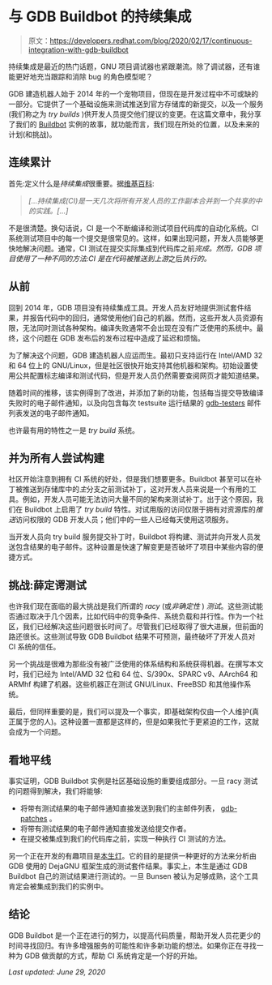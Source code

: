 # 与 GDB Buildbot 的持续集成

> 原文：<https://developers.redhat.com/blog/2020/02/17/continuous-integration-with-gdb-buildbot>

持续集成是最近的热门话题，GNU 项目调试器也紧跟潮流。除了调试器，还有谁能更好地充当跟踪和消除 bug 的角色模型呢？

GDB 建造机器人始于 2014 年的一个宠物项目，但现在是开发过程中不可或缺的一部分。它提供了一个基础设施来测试推送到官方存储库的新提交，以及一个服务(我们称之为 *try builds* )供开发人员提交他们提议的变更。在这篇文章中，我分享了我们的 [Buildbot](https://buildbot.net/) 实例的故事，就功能而言，我们现在所处的位置，以及未来的计划(和挑战)。

## 连续累计

首先:定义什么是*持续集成*很重要。据[维基百科](https://en.wikipedia.org/wiki/Continuous_integration):

> *[...持续集成(CI)是一天几次将所有开发人员的工作副本合并到一个共享的中的实践。[...]*

不是很清楚。换句话说，CI 是一个不断编译和测试项目代码库的自动化系统。CI 系统测试项目中的每一个提交是很常见的。这样，如果出现问题，开发人员能够更快地解决问题。通常，CI 测试在提交实际集成到代码库之前*完成。然而，GDB 项目使用了一种不同的方法:CI 是在代码被推送到上游*之后*执行的。*

## 从前

回到 2014 年，GDB 项目没有持续集成工具。开发人员友好地提供测试套件结果，并报告代码中的回归，通常使用他们自己的机器。然而，这些开发人员资源有限，无法同时测试各种架构。编译失败通常不会出现在没有广泛使用的系统中。最终，这个问题在 GDB 发布后的发布过程中造成了延迟和烦恼。

为了解决这个问题，GDB 建造机器人应运而生。最初只支持运行在 Intel/AMD 32 和 64 位上的 GNU/Linux，但是社区很快开始支持其他机器和架构。初始设置使用公共配置标志编译和测试代码，但是开发人员仍然需要查阅网页才能知道结果。

随着时间的推移，该实例得到了改进，并添加了新的功能，包括每当提交导致编译失败时的电子邮件通知，以及向包含每次 testsuite 运行结果的 [gdb-testers](https://sourceware.org/ml/gdb-testers/) 邮件列表发送的电子邮件通知。

也许最有用的特性之一是 *try build* 系统。

## 并为所有人尝试构建

社区开始注意到拥有 CI 系统的好处，但是我们想要更多。Buildbot 甚至可以在补丁被推送到存储库中的*主*分支之前测试补丁，这对开发人员来说是一个有用的工具。例如，开发人员可能无法访问大量不同的架构来测试补丁。出于这个原因，我们在 Buildbot 上启用了 *try build* 特性。对试用版的访问仅限于拥有对资源库的*推送*访问权限的 GDB 开发人员；他们中的一些人已经每天使用这项服务。

当开发人员向 try build 服务提交补丁时，Buildbot 将构建、测试并向开发人员发送包含结果的电子邮件。这种设置是快速了解变更是否破坏了项目中某些内容的便捷方式。

## 挑战:薛定谔测试

也许我们现在面临的最大挑战是我们所谓的 *racy* (或*非确定性* ) *测试*。这些测试能否通过取决于几个因素，比如代码中的竞争条件、系统负载和并行性。作为一个社区，我们已经解决这些问题很长时间了。尽管我们已经取得了很大进展，但前面的路还很长。这些测试导致 GDB Buildbot 结果不可预测，最终破坏了开发人员对 CI 系统的信任。

另一个挑战是很难为那些没有被广泛使用的体系结构和系统获得机器。在撰写本文时，我们已经为 Intel/AMD 32 位和 64 位、S/390x、SPARC v9、AArch64 和 ARMhf 构建了机器。这些机器正在测试 GNU/Linux、FreeBSD 和其他操作系统。

最后，但同样重要的是，我们可以提及一个事实，即基础架构仅由一个人维护(真正属于您的人)。这种设置一直都是这样的，但是如果我忙于更紧迫的工作，这就会成为一个问题。

## 看地平线

事实证明，GDB Buildbot 实例是社区基础设施的重要组成部分。一旦 racy 测试的问题得到解决，我们将能够:

*   将带有测试结果的电子邮件通知直接发送到我们的主邮件列表， [gdb-patches](https://sourceware.org/ml/gdb-patches/) 。
*   将带有测试结果的电子邮件通知直接发送给提交作者。
*   在提交被集成到我们的代码库之前，实现一种执行 CI 测试的方法。

另一个正在开发的有趣项目是[本生灯](https://github.com/serhei/bunsen)。它的目的是提供一种更好的方法来分析由 GDB 使用的 DejaGNU 框架生成的测试套件结果。事实上，本生是通过 GDB Buildbot 自己的测试结果进行测试的。一旦 Bunsen 被认为足够成熟，这个工具肯定会被集成到我们的实例中。

## 结论

GDB Buildbot 是一个正在进行的努力，以提高代码质量，帮助开发人员花更少的时间寻找回归。有许多增强服务的可能性和许多新功能的想法。如果你正在寻找一种为 GDB 做贡献的方式，帮助 CI 系统肯定是一个好的开始。

*Last updated: June 29, 2020*